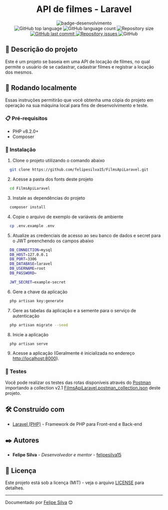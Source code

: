 
<h1 align="center">
  API de filmes - Laravel
</h1>

<div align="center">
   <img src="http://img.shields.io/static/v1?label=STATUS&message=FINALIZADO&color=RED&style=for-the-badge" alt="badge-desenvolvimento"/>
</div>

<div align="center">
  <img alt="GitHub top language" src="https://img.shields.io/github/languages/top/felipesilva15/FilmsApiLaravel.svg">
  <img alt="GitHub language count" src="https://img.shields.io/github/languages/count/felipesilva15/FilmsApiLaravel.svg">
  <img alt="Repository size" src="https://img.shields.io/github/repo-size/felipesilva15/FilmsApiLaravel.svg">
  <a href="https://github.com/felipesilva15/FilmsApiLaravel/commits/main">
    <img alt="GitHub last commit" src="https://img.shields.io/github/last-commit/felipesilva15/FilmsApiLaravel.svg">
  </a>
  <a href="https://github.com/felipesilva15/FilmsApiLaravel/issues">
    <img alt="Repository issues" src="https://img.shields.io/github/issues/felipesilva15/FilmsApiLaravel.svg">
  </a>
  <img alt="GitHub" src="https://img.shields.io/github/license/felipesilva15/FilmsApiLaravel.svg">
</div>

## 📝 Descrição do projeto

Este é um projeto se baseia em uma API de locação de filmes, no qual permite o usuário de se cadastrar, cadastrar filmes e registrar a locação dos mesmos.

## 🚀 Rodando localmente

Essas instruções permitirão que você obtenha uma cópia do projeto em operação na sua máquina local para fins de desenvolvimento e teste.

### 📋 Pré-requisitos

* PHP v8.2.0+
* Composer

### 🔧 Instalação

1. Clone o projeto utilizando o comando abaixo

``` bash
  git clone https://github.com/felipesilva15/FilmsApiLaravel.git
```

2. Acesse a pasta dos fonts deste projeto

```bash
  cd FilmsApiLaravel
```

3. Instale as dependências do projeto

```bash
  composer install
```

4. Copie o arquivo de exemplo de variáveis de ambiente  

```bash
  cp .env.example .env
```

5. Atualize as credenciais de acesso ao seu banco de dados e secret para o JWT preenchendo os campos abaixo

```bash
  DB_CONNECTION=mysql
  DB_HOST=127.0.0.1
  DB_PORT=3306
  DB_DATABASE=laravel
  DB_USERNAME=root
  DB_PASSWORD=

  JWT_SECRET=example-secret
```

6. Gere a chave da aplicação  

```bash
  php artisan key:generate
```

7. Gere as tabelas da aplicação e a semente para o serviço de autenticação

```bash
  php artisan migrate --seed
```

8. Inicie a aplicação

```bash
  php artisan serve
```

9. Acesse a aplicação (Geralmente é inicializada no endereço <http://localhost:8000>).

### 🧪 Testes

Você pode realizar os testes das rotas disponíveis através do [Postman](https://www.postman.com/) importando a collection v2.1 [FilmsApiLaravel.postman_collection.json](https://github.com/felipesilva15/FilmsApiLaravel/blob/main/FilmsApiLaravel.postman_collection.json) deste projeto.

## 🛠️ Construído com

* [Laravel (PHP)](https://laravel.com/) - Framework de PHP para Front-end e Back-end

## ✒️ Autores

* **Felipe Silva** - *Desenvolvedor e mentor* - [felipesilva15](https://github.com/felipesilva15)

## 📄 Licença

Este projeto está sob a licença (MIT) - veja o arquivo [LICENSE](https://github.com/felipesilva15/FoxtrotToyStore/blob/main/LICENCE) para detalhes.

---
Documentado por [Felipe Silva](https://github.com/felipesilva15) 😊

